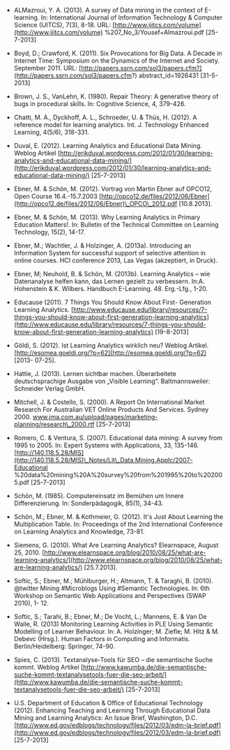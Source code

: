 <!-- filename: 99_Literatur.md -->
<!-- title: Literatur -->

- ALMazroui, Y. A. (2013). A survey of Data mining in the context of E-learning. In: International Journal of Information Technology & Computer Science (IJITCS), 7(3), 8-18. URL: [http://www.ijitcs.com/volume](http://www.ijitcs.com/volume) %207\_No\_3/Yousef+Almazroui.pdf \[25-7-2013]

- Boyd, D.; Crawford, K. (2011). Six Provocations for Big Data. A Decade in Internet Time: Symposium on the Dynamics of the Internet and Society. September 2011. URL: [http://papers.ssrn.com/sol3/papers.cfm?](http://papers.ssrn.com/sol3/papers.cfm?) abstract\_id=1926431 \[31-5-2013]

- Brown, J. S., VanLehn, K. (1980). Repair Theory: A generative theory of bugs in procedural skills. In: Cognitive Science, 4, 379-426.

- Chatti, M. A., Dyckhoff, A. L., Schroeder, U. & Thüs, H. (2012). A reference model for learning analytics. Int. J. Technology Enhanced Learning, 4(5/6), 318-331.

- Duval, E. (2012). Learning Analytics and Educational Data Mining. Weblog Artikel [http://erikduval.wordpress.com/2012/01/30/learning-analytics-and-educational-data-mining/](http://erikduval.wordpress.com/2012/01/30/learning-analytics-and-educational-data-mining/) \[25-7-2013]

- Ebner, M. & Schön, M. (2012). Vortrag von Martin Ebner auf OPCO12, Open Course 16.4.-15.7.2003 [http://opco12.de/files/2012/06/Ebner](http://opco12.de/files/2012/06/Ebner)\_OPCO\_2012.pdf \[10.8.2013].

- Ebner, M. & Schön, M. (2013). Why Learning Analytics in Primary Education Matters!. In: Bulletin of the Technical Committee on Learning Technology, 15(2), 14-17.

- Ebner, M.; Wachtler, J. & Holzinger, A. (2013a). Introducing an Information System for successful support of selective attention in online courses. HCI conference 2013, Las Vegas (akzeptiert, in Druck).

- Ebner, M; Neuhold, B. & Schön, M. (2013b). Learning Analytics – wie Datenanalyse helfen kann, das Lernen gezielt zu verbessern. In:A. Hohenstein & K. Wilbers. Handbuch E-Learning. 48. Erg.-Lfg., 1-20.

- Educause (2011). 7 Things You Should Know About First- Generation Learning Analytics. [http://www.educause.edu/library/resources/7-things-you-should-know-about-first-generation-learning-analytics](http://www.educause.edu/library/resources/7-things-you-should-know-about-first-generation-learning-analytics) \[19-8-2013]

- Göldi, S. (2012). Ist Learning Analytics wirklich neu? Weblog Artikel. [http://esomea.goeldi.org/?p=62](http://esomea.goeldi.org/?p=62) \[2013- 07-25].

- Hattie, J. (2013). Lernen sichtbar machen. Überarbeitete deutschsprachige Ausgabe von „Visible Learning“. Baltmannsweiler: Schneider Verlag GmbH.

- Mitchell, J. & Costello, S. (2000). A Report On International Market Research For Australian VET Online Products And Services. Sydney 2000. www.jma.com.au/upload/pages/marketing-planning/research\_2000.rtf \[25-7-2013]

- Romero, C. & Ventura, S. (2007). Educational data mining: A survey from 1995 to 2005. In: Expert Systems with Applications, 33, 135-146. [http://140.118.5.28/MIS](http://140.118.5.28/MIS)\_Notes/Lit\_Data.Mining.Applc/2007-Educational %20data%20mining%20A%20survey%20from%201995%20to%202005.pdf \[25-7-2013]

- Schön, M. (1985). Computereinsatz im Bemühen um Innere Differenzierung. In: Sonderpädagogik, 85(1), 34-43.

- Schön, M.; Ebner, M. & Kothmeier, G. (2012). It's Just About Learning the Multiplication Table. In: Proceedings of the 2nd International Conference on Learning Analytics and Knowledge, 73-81.

- Siemens, G. (2010). What Are Learning Analytics? Elearnspace, August 25, 2010. [http://www.elearnspace.org/blog/2010/08/25/what-are-learning-analytics/](http://www.elearnspace.org/blog/2010/08/25/what-are-learning-analytics/) \[25.7.2013].

- Softic, S.; Ebner, M.; Mühlburger, H.; Altmann, T. & Taraghi, B. (2010). @twitter Mining #Microblogs Using #Semantic Technologies. In: 6th Workshop on Semantic Web Applications and Perspectives (SWAP 2010), 1- 12.

- Softic, S.; Tarahi, B.; Ebner, M.; De Vocht, L.; Mannens, E. & Van De Walle, R. (2013) Monitoring Learning Activities in PLE Using Semantic Modelling of Learner Behaviour. In: A. Holzinger; M. Ziefle; M. Hitz & M. Debevc (Hrsg.). Human Factors in Computing and Informatis. Berlin/Heidelberg: Springer, 74-90.

- Spies, C. (2013). Textanalyse-Tools für SEO – die semantische Suche kommt. Weblog Artikel [http://www.kawumba.de/die-semantische-suche-kommt-textanalysetools-fuer-die-seo-arbeit/](http://www.kawumba.de/die-semantische-suche-kommt-textanalysetools-fuer-die-seo-arbeit/) \[25-7-2013]

- U.S. Department of Education & Office of Educational Technology (2012). Enhancing Teaching and Learning Through Educational Data Mining and Learning Analytics: An Issue Brief, Washington, D.C. [http://www.ed.gov/edblogs/technology/files/2012/03/edm-la-brief.pdf](http://www.ed.gov/edblogs/technology/files/2012/03/edm-la-brief.pdf) \[25-7-2013]
